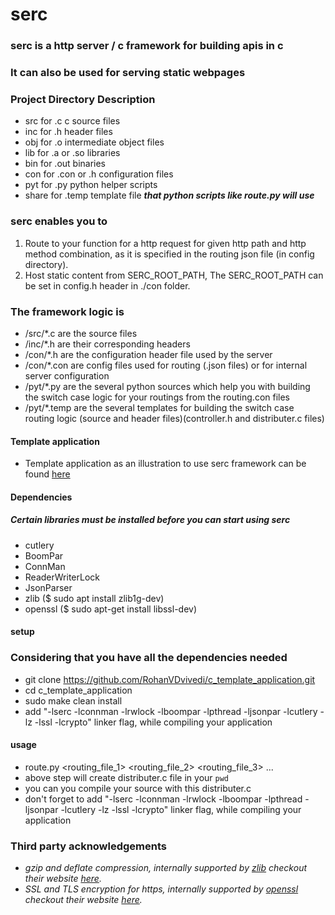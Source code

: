 # serc

### serc is a http server / c framework for building apis in c
### It can also be used for serving static webpages

### Project Directory Description

 * src for .c c source files
 * inc for .h header files
 * obj for .o intermediate object files
 * lib for .a or .so libraries
 * bin for .out binaries
 * con for .con or .h configuration files
 * pyt for .py python helper scripts
 * share for .temp template file ***that python scripts like route.py will use***

### serc enables you to
 1. Route to your function for a http request for given http path and http method combination, as it is specified in the routing json file (in config directory).
 2. Host static content from SERC_ROOT_PATH, The SERC_ROOT_PATH can be set in config.h header in ./con folder.

### The framework logic is 
* /src/*.c are the source files
* /inc/*.h are their corresponding headers
* /con/*.h are the configuration header file used by the server
* /con/*.con are config files used for routing (.json files) or for internal server configuration
* /pyt/*.py are the several python sources which help you with building the switch case logic for your routings from the routing.con files
* /pyt/*.temp are the several templates for building the switch case routing logic (source and header files)(controller.h and distributer.c files)

#### Template application
* Template application as an illustration to use serc framework can be found [here](https://github.com/RohanVDvivedi/serc_template_application)

#### Dependencies
##### Certain libraries must be installed before you can start using serc
* cutlery
* BoomPar
* ConnMan
* ReaderWriterLock
* JsonParser
* zlib		($ sudo apt install zlib1g-dev)
* openssl	($ sudo apt-get install libssl-dev)

#### setup
### Considering that you have all the dependencies needed
 * git clone https://github.com/RohanVDvivedi/c_template_application.git
 * cd c_template_application
 * sudo make clean install
 * add "-lserc -lconnman -lrwlock -lboompar -lpthread -ljsonpar -lcutlery -lz -lssl -lcrypto" linker flag, while compiling your application

#### usage
 * route.py <routing_file_1> <routing_file_2> <routing_file_3> ...
 * above step will create distributer.c file in your `pwd`
 * you can you compile your source with this distributer.c
 * don't forget to add "-lserc -lconnman -lrwlock -lboompar -lpthread -ljsonpar -lcutlery -lz -lssl -lcrypto" linker flag, while compiling your application

### Third party acknowledgements
 * *gzip and deflate compression, internally supported by [zlib](https://github.com/madler/zlib) checkout their website [here](https://zlib.net/).*
 * *SSL and TLS encryption for https, internally supported by [openssl](https://github.com/openssl/openssl) checkout their website [here](https://www.openssl.org/).*
